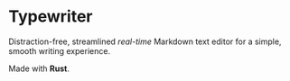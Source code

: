 # Typewriter

Distraction-free, streamlined *real-time* Markdown text editor for a simple, smooth writing experience.

Made with **Rust**.
